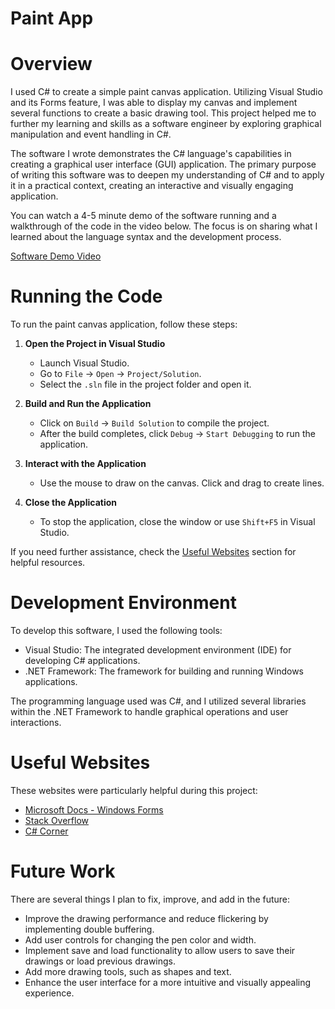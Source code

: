 # Paint App

# Overview

I used C# to create a simple paint canvas application. Utilizing Visual Studio and its Forms feature, I was able to display my canvas and implement several functions to create a basic drawing tool. This project helped me to further my learning and skills as a software engineer by exploring graphical manipulation and event handling in C#.

The software I wrote demonstrates the C# language's capabilities in creating a graphical user interface (GUI) application. The primary purpose of writing this software was to deepen my understanding of C# and to apply it in a practical context, creating an interactive and visually engaging application.

You can watch a 4-5 minute demo of the software running and a walkthrough of the code in the video below. The focus is on sharing what I learned about the language syntax and the development process.

[Software Demo Video](https://youtu.be/1vuagtpqLXs)

# Running the Code

To run the paint canvas application, follow these steps:

1. **Open the Project in Visual Studio**

   - Launch Visual Studio.
   - Go to `File` -> `Open` -> `Project/Solution`.
   - Select the `.sln` file in the project folder and open it.

2. **Build and Run the Application**

   - Click on `Build` -> `Build Solution` to compile the project.
   - After the build completes, click `Debug` -> `Start Debugging` to run the application.

3. **Interact with the Application**

   - Use the mouse to draw on the canvas. Click and drag to create lines.

4. **Close the Application**

   - To stop the application, close the window or use `Shift+F5` in Visual Studio.

If you need further assistance, check the [Useful Websites](#useful-websites) section for helpful resources.


# Development Environment

To develop this software, I used the following tools:
- Visual Studio: The integrated development environment (IDE) for developing C# applications.
- .NET Framework: The framework for building and running Windows applications.

The programming language used was C#, and I utilized several libraries within the .NET Framework to handle graphical operations and user interactions.

# Useful Websites

These websites were particularly helpful during this project:
- [Microsoft Docs - Windows Forms](https://docs.microsoft.com/en-us/dotnet/desktop/winforms/?view=netdesktop-6.0)
- [Stack Overflow](https://stackoverflow.com/)
- [C# Corner](https://www.c-sharpcorner.com/)

# Future Work

There are several things I plan to fix, improve, and add in the future:
- Improve the drawing performance and reduce flickering by implementing double buffering.
- Add user controls for changing the pen color and width.
- Implement save and load functionality to allow users to save their drawings or load previous drawings.
- Add more drawing tools, such as shapes and text.
- Enhance the user interface for a more intuitive and visually appealing experience.
